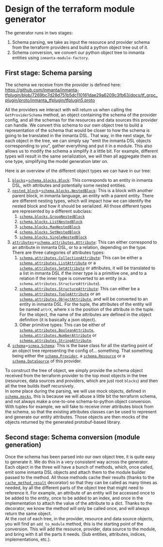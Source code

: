 # Design of the terraform module generator

The generator runs in two stages:
1. Schema parsing, we take as input the resource and provider schema from the terraform providers and build a python object tree out of it.
2. Schema conversion, we convert our python object tree to inmanta entities using `inmanta-module-factory`.

## First stage: Schema parsing

The schema we receive from the provider is defined here: https://github.com/inmanta/inmanta-tfplugin/blob/7269bc7d28d751b5dc110161dae29a6209c3fb63/docs/tf_grpc_plugin/proto/inmanta_tfplugin/tfplugin5.proto

All the providers we interact with will return us when calling the `GetProviderSchema` method, an object containing the schema of the provider config, and all the schemas for the resources and data sources this provider can handle.  We convert this schema to our own object tree to build a representation of the schema that would be closer to how the schema is going to be translated in the inmanta DSL.  That way, in the next stage, for each object in the tree, we can simply say "emit the inmanta DSL objects corresponding to you", gather everything and put it in a module.  This also allows us to modify the schema a simplify it a little bit.  For example, different types will result in the same serialization, we will then all aggregate them as one type, simplifying the model generation later on.

Here is an overview of the different object types we can have in our tree:
 1. [`blocks`](https://github.com/inmanta/inmanta-tfplugin/blob/7269bc7d28d751b5dc110161dae29a6209c3fb63/docs/tf_grpc_plugin/proto/inmanta_tfplugin/tfplugin5.proto#L81)=[`schema.blocks.Block`](../src/terraform_module_generator/schema/blocks/block.py):  This corresponds to an entity in inmanta DSL, with attributes and potentially some nested entities.
 2. [`nested_block`](https://github.com/inmanta/inmanta-tfplugin/blob/7269bc7d28d751b5dc110161dae29a6209c3fb63/docs/tf_grpc_plugin/proto/inmanta_tfplugin/tfplugin5.proto#L102)=[`schema.blocks.NestedBlock`](../src/terraform_module_generator/schema/blocks/nested_block.py): This is a block with another parent block, in inmanta language, an entity with a parent entity.  There are different nesting types, which will impact how we can identify the nested block and how it should be serialized.  All those different types are represented by a different subclass:
    1. [`schema.blocks.GroupNestedBlock`](../src/terraform_module_generator/schema/blocks/group.py)
    1. [`schema.blocks.ListNestedBlock`](../src/terraform_module_generator/schema/blocks/list.py)
    1. [`schema.blocks.MapNestedBlock`](../src/terraform_module_generator/schema/blocks/map.py)
    1. [`schema.blocks.SetNestedBlock`](../src/terraform_module_generator/schema/blocks/set.py)
    1. [`schema.blocks.SingleNestedBlock`](../src/terraform_module_generator/schema/blocks/single.py)
 3. [`attributes`](https://github.com/inmanta/inmanta-tfplugin/blob/7269bc7d28d751b5dc110161dae29a6209c3fb63/docs/tf_grpc_plugin/proto/inmanta_tfplugin/tfplugin5.proto#L90)=[`schema.attributes.Attribute`](../src/terraform_module_generator/schema/attributes/base.py): This can either correspond to an attribute in inmanta DSL, or to a relation, depending on the type.  There are three categories of attributes types:
    1. [`schema.attributes.CollectionAttribute`](../src/terraform_module_generator/schema/attributes/collection.py): This can be either a [`schema.attributes.ListAttribute`](../src/terraform_module_generator/schema/attributes/list.py) or a [`schema.attributes.SetAttribute`](../src/terraform_module_generator/schema/attributes/set.py) or attributes, it will be translated to a list in inmanta DSL if the inner type is a primitive one, and to a relation if the inner type is converted to an entity (e.a. `schema.attributes.StructureAttribute`).
    2. [`schema.attributes.StructureAttribute`](../src/terraform_module_generator/schema/attributes/structure.py): This can either be a [`schema.attributes.TupleAttribute`](../src/terraform_module_generator/schema/attributes/tuple.py) or an [`schema.attributes.ObjectAttribute`](../src/terraform_module_generator/schema/attributes/object.py), and will be converted to an entity in inmanta DSL.  For the tuple, the attributes of the entity will be named `attrX`, where `X` is the position of the attribute in the tuple.  For the object, the name of the attributes are defined in the object definition (it is basically a json object).
    3. Other primitive types: This can be either of [`schema.attributes.BooleanAttribute`](../src/terraform_module_generator/schema/attributes/bool.py), [`schema.attributes.NumberAttribute`](../src/terraform_module_generator/schema/attributes/number.py) or [`schema.attributes.StringAttribute`](../src/terraform_module_generator/schema/attributes/string.py).
 4. [`schema`](https://github.com/inmanta/inmanta-tfplugin/blob/7269bc7d28d751b5dc110161dae29a6209c3fb63/docs/tf_grpc_plugin/proto/inmanta_tfplugin/tfplugin5.proto#L80)=[`scmea.Schema`](../src/terraform_module_generator/schema/base.py): This is the base class for all the starting point of an object tree representing the config of... something.  That something being either the [`schema.Provider`](../src/terraform_module_generator/schema/provider.py), a [`schema.Resource`](../src/terraform_module_generator/schema/resource.py) or a [`schema.DataSource`](../src/terraform_module_generator/schema/data_source.py) of this provider.

To construct the tree of object, we simply provide the schema object received from the terraform provider to the top most objects in the tree (resources, data sources and providers, which are just root `blocks`) and then all the tree builds itself recursively.  
In some place during the parsing, we will use mock objects, defined in [`schema.mocks`](../src/terraform_module_generator/schema/mocks/), this is because we will abuse a little bit the terraform schema, and not always make a one-to-one schema-to-python object conversion.  With tuples for example, we will fake to receive inner attributes block from the schema, so that the existing attributes classes can be used to represent and generate our entity attributes.  Those objects are then mocks of the objects returned by the generated protobuf-based library.

## Second stage: Schema conversion (module generation)

Once the schema has been parsed into our own object tree, it is quite easy to generate it.  We do this in a very consistent way across the generator.  Each object in the three will have a bunch of methods, which, once called, emit some inmanta DSL objects and attach them to the module builder passed to the method.  All those methods cache their results (thanks to the [`cache_method_result`](../src/terraform_module_generator/schema/helpers/cache.py#L11) decorator) so that they can be called as many times as needed, by all the different parts of the object tree that might need to reference it.  For example, an attribute of an entity will be accessed once to be added to the entity, once to be added to an index, and once in the implementation to attach the value of the attribute to a dict.  Thanks to the decorator, we know the method will only be called once, and will always return the same object.  
At the root of each tree, in the provider, resource and data source objects, you will find an `add_to_module` method, this is the starting point of the conversion.  This will add the resource, provider, data source to the module, and bring with it all the parts it needs.  (Sub entities, attributes, indices, implementations, etc.).
